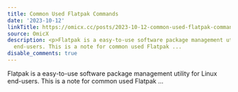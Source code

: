 ```yaml
---
title: Common Used Flatpak Commands
date: '2023-10-12'
linkTitle: https://omicx.cc/posts/2023-10-12-common-used-flatpak-commands/
source: OmicX
description: <p>Flatpak is a easy-to-use software package management utility for Linux
  end-users. This is a note for common used Flatpak ...
disable_comments: true
---
```

<p>Flatpak is a easy-to-use software package management utility for Linux end-users. This is a note for common used Flatpak ...